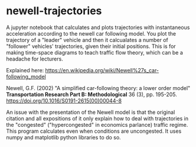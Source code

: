 # newell-trajectories

A jupyter notebook that calculates and plots trajectories with instantaneous acceleration according to the newell car following model. You plot the trajectory of a "leader" vehicle and then it calcualates a number of "follower" vehicles' trajectories, given their initial positions. This is for making time-space diagrams to teach traffic flow theory, which can be a headache for lecturers.

Explained here:
https://en.wikipedia.org/wiki/Newell%27s_car-following_model 

Newell, G.F. (2002) "A simplified car-following theory: a lower order model" **Transportation Research Part B: Methodological** 36 (3), pp. 195-205. https://doi.org/10.1016/S0191-2615(00)00044-8

An issue with the presentation of the Newell model is that the original citation and all expositions of it only explain how to deal with trajectories in the "congested" ("hypercongested" in economics parlance) traffic regime. This program calculates even when conditions are uncongested. It uses numpy and matplotlib python libraries to do so.